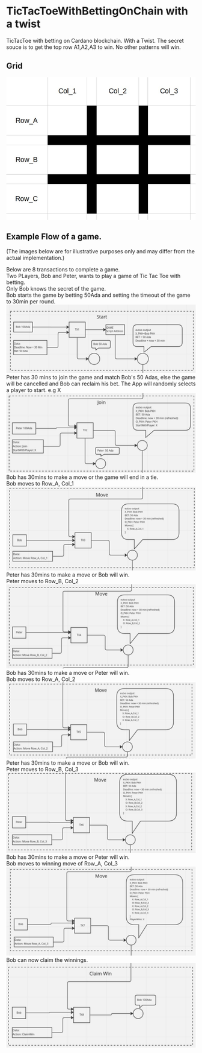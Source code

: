 # TicTacToeWithBettingOnChain with a twist

TicTacToe with betting on Cardano blockchain.
With a Twist. The secret souce is to get the top row A1,A2,A3 to win.
No other patterns will win.

## Grid
![grid](./docs/images//grid.jpg)

##  Example Flow of a game.
(The images below are for illustrative purposes only and may differ from the actual implementation.)  

Below are 8 transactions to complete a game.  
Two PLayers, Bob and Peter, wants to play a game of Tic Tac Toe with betting.  
Only Bob knows the secret of the game.  
Bob starts the game by betting 50Ada and setting the timeout of the game to 30min per round.  
![tx1](./docs/images/tx1.jpg)
Peter has 30 mins to join the game and match Bob's 50 Adas, else the game will be cancelled and Bob can reclaim his bet.
The App will randomly selects a player to start. e.g X 
![tx2](./docs/images/tx2.jpg)
Bob has 30mins to make a move or the game will end in a tie.  
Bob moves to Row_A, Col_1
![tx3](./docs/images/tx3.jpg)
Peter has 30mins to make a move or Bob will win.  
Peter moves to Row_B, Col_2
![tx4](./docs/images/tx4.jpg)
Bob has 30mins to make a move or Peter will win.  
Bob moves to Row_A, Col_2
![tx5](./docs/images/tx5.jpg)
Peter has 30mins to make a move or Bob will win.  
Peter moves to Row_B, Col_3
![tx6](./docs/images/tx6.jpg)
Bob has 30mins to make a move or Peter will win.  
Bob moves to winning move of Row_A, Col_3
![tx7](./docs/images/tx7.jpg)
Bob can now claim the winnings.
![tx8](./docs/images/tx8.jpg)

